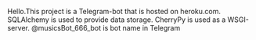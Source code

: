 Hello.This project is a Telegram-bot that is hosted on heroku.com.
SQLAlchemy is used to provide data storage.
CherryPy is used as a WSGI-server.
@musicsBot_666_bot is bot name in Telegram 
